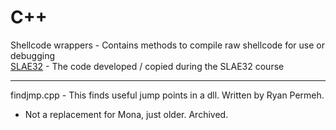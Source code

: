 # C++  
Shellcode wrappers - Contains methods to compile raw shellcode for use or debugging  
[SLAE32](../nasm/SLAE-32) - The code developed / copied during the SLAE32 course  

--- 

findjmp.cpp - This finds useful jump points in a dll.  Written by Ryan Permeh.
  - Not a replacement for Mona, just older.  Archived.
